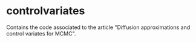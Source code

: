 # controlvariates
Contains the code associated to the article "Diffusion approximations and control variates for MCMC".
